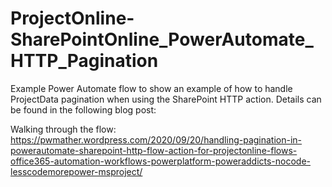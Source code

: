 # ProjectOnline-SharePointOnline_PowerAutomate_HTTP_Pagination
Example Power Automate flow to show an example of how to handle ProjectData pagination when using the SharePoint HTTP action. Details can be found in the following blog post:

Walking through the flow: https://pwmather.wordpress.com/2020/09/20/handling-pagination-in-powerautomate-sharepoint-http-flow-action-for-projectonline-flows-office365-automation-workflows-powerplatform-poweraddicts-nocode-lesscodemorepower-msproject/
